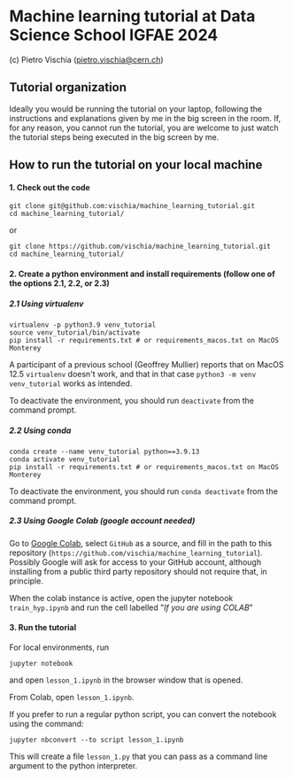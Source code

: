 # Machine learning tutorial at Data Science School IGFAE 2024
    
(c) Pietro Vischia (pietro.vischia@cern.ch)


## Tutorial organization

Ideally you would be running the tutorial on your laptop, following the instructions and explanations given by me in the big screen in the room.
If, for any reason, you cannot run the tutorial, you are welcome to just watch the tutorial steps being executed in the big screen by me.

## How to run the tutorial on your local machine

#### 1. Check out the code
```
git clone git@github.com:vischia/machine_learning_tutorial.git
cd machine_learning_tutorial/
```
or
```
git clone https://github.com/vischia/machine_learning_tutorial.git
cd machine_learning_tutorial/
```

#### 2. Create a python environment and install requirements (follow one of the options 2.1, 2.2, or 2.3)

##### 2.1 Using virtualenv

```
virtualenv -p python3.9 venv_tutorial
source venv_tutorial/bin/activate
pip install -r requirements.txt # or requirements_macos.txt on MacOS Monterey
```

A participant of a previous school (Geoffrey Mullier) reports that on MacOS 12.5 `virtualenv` doesn't work, and that in that case `python3 -m venv venv_tutorial` works as intended.

To deactivate the environment, you should run `deactivate` from the command prompt.

##### 2.2 Using conda

```
conda create --name venv_tutorial python==3.9.13
conda activate venv_tutorial
pip install -r requirements.txt # or requirements_macos.txt on MacOS Monterey
```

To deactivate the environment, you should run `conda deactivate` from the command prompt.


##### 2.3 Using Google Colab (google account needed)

Go to [Google Colab](https://colab.research.google.com/), select `GitHub` as a source, and fill in the path to this repository (`https://github.com/vischia/machine_learning_tutorial`). Possibly Google will ask for access to your GitHub account, although installing from a public third party repository should not require that, in principle.

When the colab instance is active, open the jupyter notebook `train_hyp.ipynb` and run the cell labelled "*If you are using COLAB*"


#### 3. Run the tutorial

For local environments, run

```
jupyter notebook
```

and open `lesson_1.ipynb` in the browser window that is opened.

From Colab, open `lesson_1.ipynb`.

If you prefer to run a regular python script, you can convert the notebook using the command:

```
jupyter nbconvert --to script lesson_1.ipynb
```

This will create a file `lesson_1.py` that you can pass as a command line argument to the python interpreter.
    